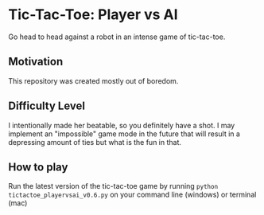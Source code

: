 # Tic-Tac-Toe: Player vs AI
Go head to head against a robot in an intense game of tic-tac-toe.

## Motivation
This repository was created mostly out of boredom.

## Difficulty Level
I intentionally made her beatable, so you definitely have a shot. I may implement an "impossible" game mode in the future that will result in a depressing amount of ties but what is the fun in that.

## How to play
Run the latest version of the tic-tac-toe game by running `python tictactoe_playervsai_v0.6.py` on your command line (windows) or terminal (mac)
